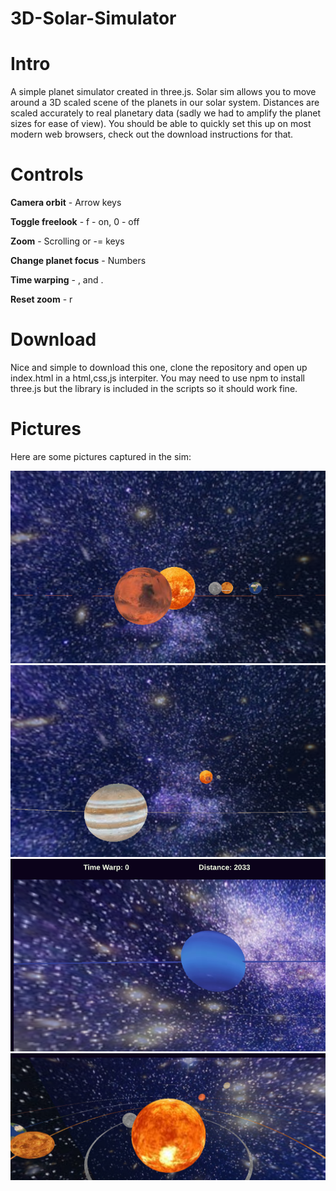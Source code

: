 # 3D-Solar-Simulator

# Intro

A simple planet simulator created in three.js. Solar sim allows you to move around a 3D scaled scene of the planets in our solar system. Distances are scaled accurately to real planetary data (sadly we had to amplify the planet sizes for ease of view). You should be able to quickly set this up on most modern web browsers, check out the download instructions for that.

# Controls

**Camera orbit** - Arrow keys

**Toggle freelook** - f - on, 0 - off

**Zoom** - Scrolling or -= keys

**Change planet focus** - Numbers

**Time warping** - , and .

**Reset zoom** - r

# Download

Nice and simple to download this one, clone the repository and open up index.html in a html,css,js interpiter. You may need to use npm to install three.js but the library is included in the scripts so it should work fine.

# Pictures

Here are some pictures captured in the sim:

![Image](https://github.com/Shard-studios/3D-Solar-Simulator/blob/main/readme-images/img1.png)
![Image](https://github.com/Shard-studios/3D-Solar-Simulator/blob/main/readme-images/img2.png)
![Image](https://github.com/Shard-studios/3D-Solar-Simulator/blob/main/readme-images/img3.png)
![Image](https://github.com/Shard-studios/3D-Solar-Simulator/blob/main/readme-images/img4.png)
